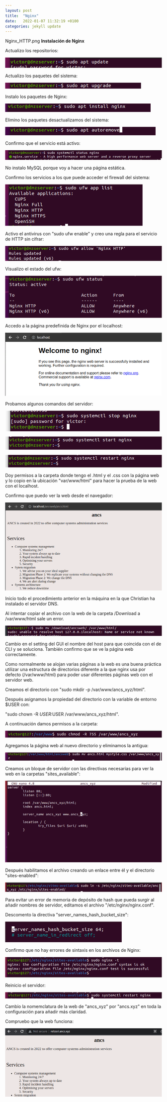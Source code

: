 ```yaml
---
layout: post
title:  "Nginx"
date:   2022-01-07 11:32:19 +0100
categories: jekyll update
---
```

Nginx_HTTP.png
**Instalación de Nginx**

Actualizo los repositorios:

![image1](https://github.com/MaTthewSsD/Fotos/blob/main/image1.png?raw=true)

Actualizo los paquetes del sistema:

![image2](https://github.com/MaTthewSsD/Fotos/blob/main/image2.png?raw=true)

Instalo los paquetes de Nginx:

![image3](https://github.com/MaTthewSsD/Fotos/blob/main/image3.png?raw=true)

Elimino los paquetes desactualizamos del sistema:

![image4](https://github.com/MaTthewSsD/Fotos/blob/main/image4.png?raw=true)

Confirmo que el servicio está activo:

![image5](https://github.com/MaTthewSsD/Fotos/blob/main/image5.png?raw=true)



No instalo MySQL porque voy a hacer una página estática.

Confirmo los servicios a los que puede acceder el firewall del sistema:

![app_list_ufw](https://github.com/MaTthewSsD/Fotos/blob/main/app_list_ufw.png?raw=true)



Activo el antivirus con "sudo ufw enable" y creo una regla para el servicio de HTTP sin cifrar:

![Nginx_HTTP](https://github.com/MaTthewSsD/Fotos/blob/main/Nginx_HTTP.png?raw=true)



Visualizo el estado del ufw:

![ufw_status](https://github.com/MaTthewSsD/Fotos/blob/main/ufw_status-16438854914081.png?raw=true)



Accedo a la página predefinida de Nginx por el localhost:

![welcome_to_nginx](https://github.com/MaTthewSsD/Fotos/blob/main/welcome_to_nginx.png?raw=true)



Probamos algunos comandos del servidor:

![stop_nginx](https://github.com/MaTthewSsD/Fotos/blob/main/stop_nginx.png?raw=true)



![start_nginx](https://github.com/MaTthewSsD/Fotos/blob/main/start_nginx.png?raw=true)



![restart_nginx](https://github.com/MaTthewSsD/Fotos/blob/main/restart_nginx.png?raw=true)



Doy permisos a la carpeta donde tengo el .html y el .css con la página web y lo copio en la ubicación "var/www/html" para hacer la prueba de la web con el localhost.

Confirmo que puedo ver la web desde el navegador:

![localhost_ancsweb_chrome](https://github.com/MaTthewSsD/Fotos/blob/main/localhost_ancsweb_chrome.png?raw=true)



Inicio todo el procedimiento anterior en la máquina en la que Christian ha instalado el servidor DNS.

Al intentar copiar el archivo con la web de la carpeta /Download a /var/www/html sale un error.

![unable_to_resolver_localhost](https://github.com/MaTthewSsD/Fotos/blob/main/unable_to_resolver_localhost.png?raw=true)

Cambio en el setting del GUI el nombre del host para que coincida con el de CLI y se soluciona. También confirmo que se ve la página web correctamente.

Como normalmente se alojan varias páginas a la web es una buena práctica utilizar una estructura de directorios diferente a la que nginx usa por defecto (/var/www/html) para poder usar diferentes páginas web con el servidor web.

Creamos el directorio con "sudo mkdir -p /var/www/ancs_xyz/html".

Después asignamos la propiedad del directorio con la variable de entorno $USER con:

"sudo chown -R $USER:$USER /var/www/ancs_xyz/html".

A continuación damos permisos a la carpeta:

![chmod_755](https://github.com/MaTthewSsD/Fotos/blob/main/chmod_755.png?raw=true)



Agregamos la página web al nuevo directorio y eliminamos la antigua:

![mv_ancs_html_mystyle_css](https://github.com/MaTthewSsD/Fotos/blob/main/mv_ancs_html_mystyle_css.png?raw=true)



Creamos un bloque de servidor con las directivas necesarias para ver la web en la carpetas "sites_available":

![sites_availabe](https://github.com/MaTthewSsD/Fotos/blob/main/sites_availabe.png?raw=true)



Después habilitamos el archivo creando un enlace entre él y el directorio "sites-enabled":

![sites-enabled](https://github.com/MaTthewSsD/Fotos/blob/main/sites-enabled.png?raw=true)



Para evitar un error de memoria de depósito de hash que pueda surgir al añadir nombres de servidor, editamos el archivo "/etc/nginx/nginx.conf".

Descomento la directiva "server_names_hash_bucket_size":

![hash_bucket_size](https://github.com/MaTthewSsD/Fotos/blob/main/hash_bucket_size.png?raw=true)



Confirmo que no hay errores de sintaxis en los archivos de Nginx:

![nginx_test](https://github.com/MaTthewSsD/Fotos/blob/main/nginx_test.png?raw=true)



Reinicio el servidor:

![sudo_systemctl_restart_nginx](https://github.com/MaTthewSsD/Fotos/blob/main/sudo_systemctl_restart_nginx.png?raw=true)



Cambio la nomemclatura de la web de "ancs_xyz" por "ancs.xyz" en toda la configuración para añadir más claridad.

Compruebo que la web funciona:

![correct_functioning](https://github.com/MaTthewSsD/Fotos/blob/main/correct_functioning.png?raw=true)
